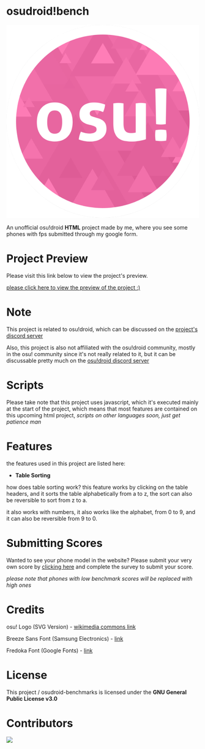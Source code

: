 # osudroid!bench
<img src="/medias/osulogo.svg">

An unofficial osu!droid **HTML** project made by me, where you see some phones with fps submitted through my google form.

# Project Preview
Please visit this link below to view the project's preview. 

[please click here to view the preview of the project :)](https://paytouse.github.io/osudroid-bench/index.html)

# Note
This project is related to osu!droid, which can be discussed on the [project's discord server](https://discord.gg/kUaSggQP7m)

Also, this project is also not affiliated with the osu!droid community, mostly in the osu! community since it's not really related to it, but it can be discussable pretty much on the [osu!droid discord server](https://discord.gg/nyD92cE)

# Scripts
Please take note that this project uses javascript, which it's executed mainly at the start of the project, which means that most features are contained on this upcoming html project, *scripts on other languages soon, just get patience man*

# Features
the features used in this project are listed here:

- **Table Sorting**

how does table sorting work? this feature works by clicking on the table headers, and it sorts the table alphabetically from a to z, the sort can also be reversible to sort from z to a.

it also works with numbers, it also works like the alphabet, from 0 to 9, and it can also be reversible from 9 to 0.

# Submitting Scores
Wanted to see your phone model in the website? Please submit your very own score by [clicking here](https://forms.gle/1vbqbEbiLirCobmC6) and complete the survey to submit your score.

*please note that phones with low benchmark scores will be replaced with high ones*

# Credits
osu! Logo (SVG Version) - [wikimedia commons link](https://commons.m.wikimedia.org/wiki/File:Osu!_Logo_2016.svg)

Breeze Sans Font (Samsung Electronics) - [link](https://developer.samsung.com/one-ui-watch-tizen/visual/typography.html)

Fredoka Font (Google Fonts) - [link](https://fonts.google.com/specimen/Fredoka)

# License
This project / osudroid-benchmarks is licensed under the **GNU General Public License v3.0**

# Contributors
<a href = "https://github.com/madushadhanushka/simple-sqlite/graphs/contributors">
  <img src = "https://contrib.rocks/image?repo=PayToUse/osudroid-bench"/>
</a>

